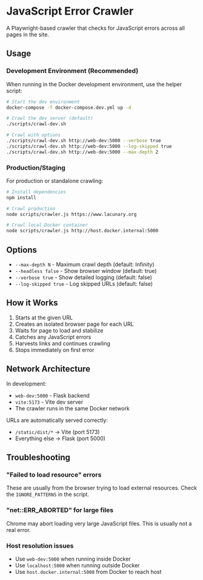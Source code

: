 # JavaScript Error Crawler

A Playwright-based crawler that checks for JavaScript errors across all pages in the site.

## Usage

### Development Environment (Recommended)

When running in the Docker development environment, use the helper script:

```bash
# Start the dev environment
docker-compose -f docker-compose.dev.yml up -d

# Crawl the dev server (default)
./scripts/crawl-dev.sh

# Crawl with options
./scripts/crawl-dev.sh http://web-dev:5000 --verbose true
./scripts/crawl-dev.sh http://web-dev:5000 --log-skipped true
./scripts/crawl-dev.sh http://web-dev:5000 --max-depth 2
```

### Production/Staging

For production or standalone crawling:

```bash
# Install dependencies
npm install

# Crawl production
node scripts/crawler.js https://www.lacunary.org

# Crawl local Docker container
node scripts/crawler.js http://host.docker.internal:5000
```

## Options

- `--max-depth N` - Maximum crawl depth (default: Infinity)
- `--headless false` - Show browser window (default: true)
- `--verbose true` - Show detailed logging (default: false)
- `--log-skipped true` - Log skipped URLs (default: false)

## How it Works

1. Starts at the given URL
2. Creates an isolated browser page for each URL
3. Waits for page to load and stabilize
4. Catches any JavaScript errors
5. Harvests links and continues crawling
6. Stops immediately on first error

## Network Architecture

In development:
- `web-dev:5000` - Flask backend
- `vite:5173` - Vite dev server
- The crawler runs in the same Docker network

URLs are automatically served correctly:
- `/static/dist/*` → Vite (port 5173)
- Everything else → Flask (port 5000)

## Troubleshooting

### "Failed to load resource" errors
These are usually from the browser trying to load external resources. Check the `IGNORE_PATTERNS` in the script.

### "net::ERR_ABORTED" for large files
Chrome may abort loading very large JavaScript files. This is usually not a real error.

### Host resolution issues
- Use `web-dev:5000` when running inside Docker
- Use `localhost:5000` when running outside Docker
- Use `host.docker.internal:5000` from Docker to reach host